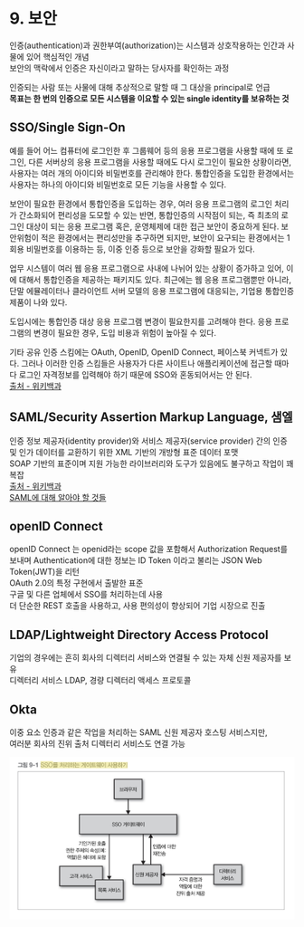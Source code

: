 # 9. 보안   

인증(authentication)과 권한부여(authorization)는 시스템과 상호작용하는 인간과 사물에 있어 핵심적인 개념  
보안의 맥락에서 인증은 자신이라고 말하는 당사자를 확인하는 과정  

인증되는 사람 또는 사물에 대해 추상적으로 말할 때 그 대상을 principal로 언급  
**목표는 한 번의 인증으로 모든 시스템을 이요할 수 있는 single identity를 보유하는 것**  

## SSO/Single Sign-On  
예를 들어 어느 컴퓨터에 로그인한 후 그룹웨어 등의 응용 프로그램을 사용할 때에 또 로그인, 다른 서버상의 응용 프로그램을 사용할 때에도 다시 로그인이 필요한 상황이라면, 사용자는 여러 개의 아이디와 비밀번호를 관리해야 한다. 통합인증을 도입한 환경에서는 사용자는 하나의 아이디와 비밀번호로 모든 기능을 사용할 수 있다.  

보안이 필요한 환경에서 통합인증을 도입하는 경우, 여러 응용 프로그램의 로그인 처리가 간소화되어 편리성을 도모할 수 있는 반면, 통합인증의 시작점이 되는, 즉 최초의 로그인 대상이 되는 응용 프로그램 혹은, 운영체제에 대한 접근 보안이 중요하게 된다. 보안위험이 적은 환경에서는 편리성만을 추구하면 되지만, 보안이 요구되는 환경에서는 1회용 비밀번호를 이용하는 등, 이중 인증 등으로 보안을 강화할 필요가 있다.   

업무 시스템이 여러 웹 응용 프로그램으로 사내에 나뉘어 있는 상황이 증가하고 있어, 이에 대해서 통합인증을 제공하는 패키지도 있다. 최근에는 웹 응용 프로그램뿐만 아니라, 단말 에뮬레이터나 클라이언트 서버 모델의 응용 프로그램에 대응되는, 기업용 통합인증 제품이 나와 있다.  

도입시에는 통합인증 대상 응용 프로그램 변경이 필요한지를 고려해야 한다. 응용 프로그램의 변경이 필요한 경우, 도입 비용과 위험이 높아질 수 있다.  

기타 공유 인증 스킴에는 OAuth, OpenID, OpenID Connect, 페이스북 커넥트가 있다. 그러나 이러한 인증 스킴들은 사용자가 다른 사이트나 애플리케이션에 접근할 때마다 로그인 자격정보를 입력해야 하기 때문에 SSO와 혼동되어서는 안 된다.  
[출처 - 위키백과](https://bit.ly/2GELsnr)  

## SAML/Security Assertion Markup Language, 샘엘  
인증 정보 제공자(identity provider)와 서비스 제공자(service provider) 간의 인증 및 인가 데이터를 교환하기 위한 XML 기반의 개방형 표준 데이터 포맷  
SOAP 기반의 표준이며 지원 가능한 라이브러리와 도구가 있음에도 불구하고 작업이 꽤 복잡    
[출처 - 위키백과](https://ko.wikipedia.org/wiki/SAML)  
[SAML에 대해 알아야 할 것들](http://www.itworld.co.kr/tags/70505/OAuth/108736)  

## openID Connect  
openID Connect 는 openid라는 scope 값을 포함해서 Authorization Request를 보내며 Authentication에 대한 정보는 ID Token 이라고 불리는 JSON Web Token(JWT)을 리턴  
OAuth 2.0의 특정 구현에서 출발한 표준  
구글 및 다른 업체에서 SSO를 처리하는데 사용  
더 단순한 REST 호출을 사용하고, 사용 편의성이 향상되어 기업 시장으로 진출    

## LDAP/Lightweight Directory Access Protocol  
기업의 경우에는 흔히 회사의 디렉터리 서비스와 연결될 수 있는 자체 신원 제공자를 보유  
디렉터리 서비스 LDAP, 경량 디렉터리 액세스 프로토콜  

## Okta  
이중 요소 인증과 같은 작업을 처리하는 SAML 신원 제공자 호스팅 서비스지만,  
여러분 회사의 진위 출처 디렉터리 서비스도 연결 가능  

![SSO를 처리하는 게이트웨이 사용하기](./images/sso-gateway.jpeg)  
